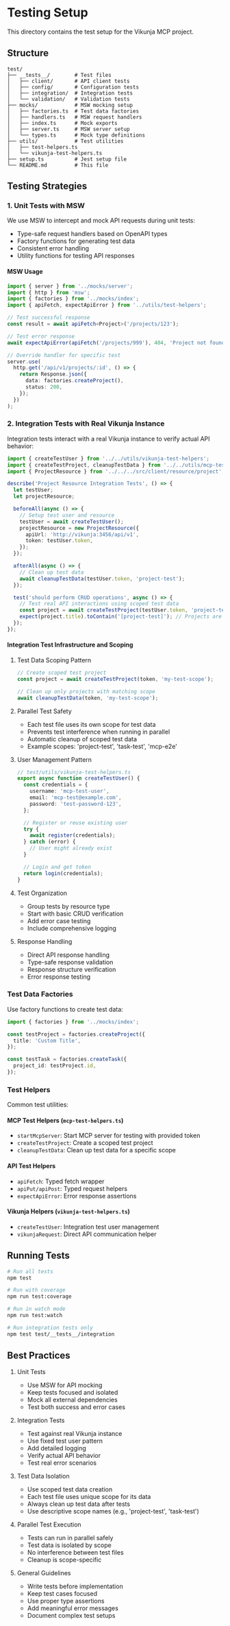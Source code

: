 # Testing Setup

This directory contains the test setup for the Vikunja MCP project.

## Structure

```
test/
├── __tests__/        # Test files
│   ├── client/       # API client tests
│   ├── config/       # Configuration tests
│   ├── integration/  # Integration tests
│   └── validation/   # Validation tests
├── mocks/            # MSW mocking setup
│   ├── factories.ts  # Test data factories
│   ├── handlers.ts   # MSW request handlers
│   ├── index.ts      # Mock exports
│   ├── server.ts     # MSW server setup
│   └── types.ts      # Mock type definitions
├── utils/            # Test utilities
│   ├── test-helpers.ts
│   └── vikunja-test-helpers.ts
├── setup.ts          # Jest setup file
└── README.md         # This file
```

## Testing Strategies

### 1. Unit Tests with MSW

We use MSW to intercept and mock API requests during unit tests:

- Type-safe request handlers based on OpenAPI types
- Factory functions for generating test data
- Consistent error handling
- Utility functions for testing API responses

#### MSW Usage

```typescript
import { server } from '../mocks/server';
import { http } from 'msw';
import { factories } from '../mocks/index';
import { apiFetch, expectApiError } from '../utils/test-helpers';

// Test successful response
const result = await apiFetch<Project>('/projects/123');

// Test error response
await expectApiError(apiFetch('/projects/999'), 404, 'Project not found');

// Override handler for specific test
server.use(
  http.get('/api/v1/projects/:id', () => {
    return Response.json({
      data: factories.createProject(),
      status: 200,
    });
  })
);
```

### 2. Integration Tests with Real Vikunja Instance

Integration tests interact with a real Vikunja instance to verify actual API behavior:

```typescript
import { createTestUser } from '../../utils/vikunja-test-helpers';
import { createTestProject, cleanupTestData } from '../../utils/mcp-test-helpers';
import { ProjectResource } from '../../../src/client/resource/project';

describe('Project Resource Integration Tests', () => {
  let testUser;
  let projectResource;

  beforeAll(async () => {
    // Setup test user and resource
    testUser = await createTestUser();
    projectResource = new ProjectResource({
      apiUrl: 'http://vikunja:3456/api/v1',
      token: testUser.token,
    });
  });

  afterAll(async () => {
    // Clean up test data
    await cleanupTestData(testUser.token, 'project-test');
  });

  test('should perform CRUD operations', async () => {
    // Test real API interactions using scoped test data
    const project = await createTestProject(testUser.token, 'project-test');
    expect(project.title).toContain('[project-test]'); // Projects are scoped
  });
});
```

#### Integration Test Infrastructure and Scoping

1. Test Data Scoping Pattern

   ```typescript
   // Create scoped test project
   const project = await createTestProject(token, 'my-test-scope');

   // Clean up only projects with matching scope
   await cleanupTestData(token, 'my-test-scope');
   ```

2. Parallel Test Safety

   - Each test file uses its own scope for test data
   - Prevents test interference when running in parallel
   - Automatic cleanup of scoped test data
   - Example scopes: 'project-test', 'task-test', 'mcp-e2e'

3. User Management Pattern

   ```typescript
   // test/utils/vikunja-test-helpers.ts
   export async function createTestUser() {
     const credentials = {
       username: 'mcp-test-user',
       email: 'mcp-test@example.com',
       password: 'test-password-123',
     };

     // Register or reuse existing user
     try {
       await register(credentials);
     } catch (error) {
       // User might already exist
     }

     // Login and get token
     return login(credentials);
   }
   ```

4. Test Organization

   - Group tests by resource type
   - Start with basic CRUD verification
   - Add error case testing
   - Include comprehensive logging

5. Response Handling
   - Direct API response handling
   - Type-safe response validation
   - Response structure verification
   - Error response testing

### Test Data Factories

Use factory functions to create test data:

```typescript
import { factories } from '../mocks/index';

const testProject = factories.createProject({
  title: 'Custom Title',
});

const testTask = factories.createTask({
  project_id: testProject.id,
});
```

### Test Helpers

Common test utilities:

#### MCP Test Helpers (`mcp-test-helpers.ts`)

- `startMcpServer`: Start MCP server for testing with provided token
- `createTestProject`: Create a scoped test project
- `cleanupTestData`: Clean up test data for a specific scope

#### API Test Helpers

- `apiFetch`: Typed fetch wrapper
- `apiPut/apiPost`: Typed request helpers
- `expectApiError`: Error response assertions

#### Vikunja Helpers (`vikunja-test-helpers.ts`)

- `createTestUser`: Integration test user management
- `vikunjaRequest`: Direct API communication helper

## Running Tests

```bash
# Run all tests
npm test

# Run with coverage
npm run test:coverage

# Run in watch mode
npm run test:watch

# Run integration tests only
npm test test/__tests__/integration
```

## Best Practices

1. Unit Tests

   - Use MSW for API mocking
   - Keep tests focused and isolated
   - Mock all external dependencies
   - Test both success and error cases

2. Integration Tests

   - Test against real Vikunja instance
   - Use fixed test user pattern
   - Add detailed logging
   - Verify actual API behavior
   - Test real error scenarios

3. Test Data Isolation

   - Use scoped test data creation
   - Each test file uses unique scope for its data
   - Always clean up test data after tests
   - Use descriptive scope names (e.g., 'project-test', 'task-test')

4. Parallel Test Execution

   - Tests can run in parallel safely
   - Test data is isolated by scope
   - No interference between test files
   - Cleanup is scope-specific

5. General Guidelines
   - Write tests before implementation
   - Keep test cases focused
   - Use proper type assertions
   - Add meaningful error messages
   - Document complex test setups
